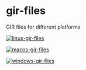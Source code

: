 # gir-files
GIR files for different platforms

[![linux-gir-files](https://github.com/GirCore/gir-files/workflows/Linux%20-%20Update%20gir%20files/badge.svg?branch=master)](https://github.com/gircore/gir-files/actions/workflows/linux-update-gir-files.yml)

[![macos-gir-files](https://github.com/GirCore/gir-files/workflows/MacOS%20-%20Update%20gir%20files/badge.svg?branch=master)](https://github.com/gircore/gir-files/actions/workflows/macos-update-gir-files.yml)

[![windows-gir-files](https://github.com/GirCore/gir-files/workflows/Windows%20-%20Update%20gir%20files/badge.svg?branch=master)](https://github.com/gircore/gir-files/actions/workflows/windows-update-gir-files.yml)